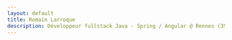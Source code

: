 ```yaml
---
layout: default
title: Romain Larroque
description: Développeur fullstack Java - Spring / Angular @ Rennes (35)
---
```

